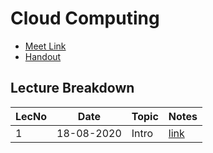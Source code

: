 # Cloud Computing

- [Meet Link](https://meet.google.com/wpy-iajd-soo)
- [Handout](https://drive.google.com/file/d/1ilPumZfEqB932FXzXI-gAbnzCQPQsRXc/view?usp=sharing)

## Lecture Breakdown

| LecNo | Date       | Topic | Notes                       |
| ----- | ---------- | ----- | --------------------------- |
| 1     | 18-08-2020 | Intro | [link](Lec1Aug18/README.md) |